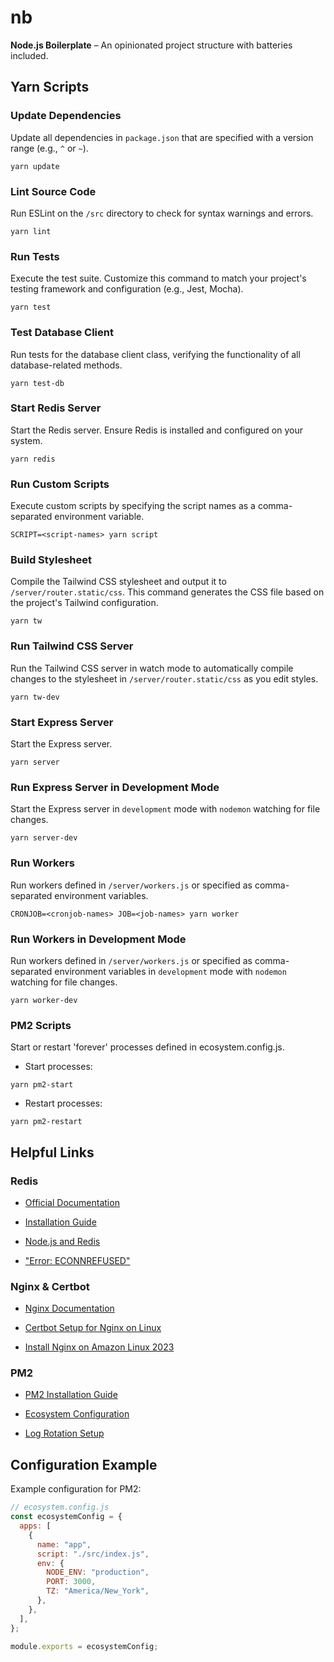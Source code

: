 # nb

**Node.js Boilerplate** – An opinionated project structure with batteries included.

## Yarn Scripts

### Update Dependencies

Update all dependencies in `package.json` that are specified with a version range (e.g., `^` or `~`).

```console
yarn update
```

### Lint Source Code

Run ESLint on the `/src` directory to check for syntax warnings and errors.

```console
yarn lint
```

### Run Tests

Execute the test suite. Customize this command to match your project's testing framework and configuration (e.g., Jest, Mocha).

```console
yarn test
```

### Test Database Client

Run tests for the database client class, verifying the functionality of all database-related methods.

```console
yarn test-db
```

### Start Redis Server

Start the Redis server. Ensure Redis is installed and configured on your system.

```console
yarn redis
```

### Run Custom Scripts

Execute custom scripts by specifying the script names as a comma-separated environment variable.

```console
SCRIPT=<script-names> yarn script
```

### Build Stylesheet

Compile the Tailwind CSS stylesheet and output it to `/server/router.static/css`. This command generates the CSS file based on the project's Tailwind configuration.

```console
yarn tw
```

### Run Tailwind CSS Server

Run the Tailwind CSS server in watch mode to automatically compile changes to the stylesheet in `/server/router.static/css` as you edit styles.

```console
yarn tw-dev
```

### Start Express Server

Start the Express server.

```console
yarn server
```

### Run Express Server in Development Mode

Start the Express server in `development` mode with `nodemon` watching for file changes.

```console
yarn server-dev
```

### Run Workers

Run workers defined in `/server/workers.js` or specified as comma-separated environment variables.

```console
CRONJOB=<cronjob-names> JOB=<job-names> yarn worker
```

### Run Workers in Development Mode

Run workers defined in `/server/workers.js` or specified as comma-separated environment variables in `development` mode with `nodemon` watching for file changes.

```console
yarn worker-dev
```

### PM2 Scripts

Start or restart 'forever' processes defined in ecosystem.config.js.

- Start processes:

```console
yarn pm2-start
```

- Restart processes:

```console
yarn pm2-restart
```

## Helpful Links

### Redis

- [Official Documentation](https://redis.io/docs/latest/)

- [Installation Guide](https://redis.io/docs/latest/operate/oss_and_stack/install/install-redis/)

- [Node.js and Redis](https://redis.io/learn/develop/node)

- ["Error: ECONNREFUSED"](https://stackoverflow.com/questions/8754304/redis-connection-to-127-0-0-16379-failed-connect-econnrefused)

### Nginx & Certbot

- [Nginx Documentation](https://nginx.org/en/docs/)

- [Certbot Setup for Nginx on Linux](https://certbot.eff.org/instructions?ws=nginx&os=pip)

- [Install Nginx on Amazon Linux 2023](https://awswithatiq.com/how-to-install-nginx-in-amazon-linux-2023/)

### PM2

- [PM2 Installation Guide](https://pm2.io/docs/runtime/guide/installation/)

- [Ecosystem Configuration](https://pm2.keymetrics.io/docs/usage/application-declaration/)

- [Log Rotation Setup](https://github.com/keymetrics/pm2-logrotate)

## Configuration Example

Example configuration for PM2:

```js
// ecosystem.config.js
const ecosystemConfig = {
  apps: [
    {
      name: "app",
      script: "./src/index.js",
      env: {
        NODE_ENV: "production",
        PORT: 3000,
        TZ: "America/New_York",
      },
    },
  ],
};

module.exports = ecosystemConfig;
```
